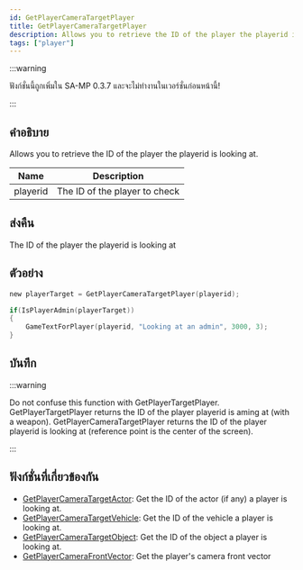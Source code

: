 ```yaml
---
id: GetPlayerCameraTargetPlayer
title: GetPlayerCameraTargetPlayer
description: Allows you to retrieve the ID of the player the playerid is looking at.
tags: ["player"]
---
```


:::warning

ฟังก์ชั่นนี้ถูกเพิ่มใน SA-MP 0.3.7 และจะไม่ทำงานในเวอร์ชั่นก่อนหน้านี้!

:::

## คำอธิบาย

Allows you to retrieve the ID of the player the playerid is looking at.

| Name     | Description                   |
| -------- | ----------------------------- |
| playerid | The ID of the player to check |

## ส่งคืน

The ID of the player the playerid is looking at

## ตัวอย่าง

```c
new playerTarget = GetPlayerCameraTargetPlayer(playerid);

if(IsPlayerAdmin(playerTarget))
{
    GameTextForPlayer(playerid, "Looking at an admin", 3000, 3);
}
```

## บันทึก

:::warning

Do not confuse this function with GetPlayerTargetPlayer. GetPlayerTargetPlayer returns the ID of the player playerid is aming at (with a weapon). GetPlayerCameraTargetPlayer returns the ID of the player playerid is looking at (reference point is the center of the screen).

:::

## ฟังก์ชั่นที่เกี่ยวข้องกัน

- [GetPlayerCameraTargetActor](../functions/GetPlayerCameraTargetActor): Get the ID of the actor (if any) a player is looking at.
- [GetPlayerCameraTargetVehicle](../functions/GetPlayerCameraTargetVehicle): Get the ID of the vehicle a player is looking at.
- [GetPlayerCameraTargetObject](../functions/GetplayerCameraTargetObject): Get the ID of the object a player is looking at.
- [GetPlayerCameraFrontVector](../functions/GetPlayercameraFrontVector): Get the player's camera front vector
